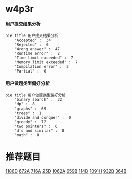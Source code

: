 # w4p3r

<!-- tabs:start -->



#### **用户提交结果分析**

```mermaid
pie title 用户提交结果分析
    "Accepted" :  34
    "Rejected" :  0
    "Wrong answer" :  47
    "Runtime error" :  2
    "Time limit exceeded" :  7
    "Memory limit exceeded" :  7
    "Compilation error" :  2
    "Partial" :  0
```

#### **用户做题类型偏好分析**

```mermaid
pie title 用户做题类型偏好分析
    "binary search" :  32
    "dp" :  8
    "graphs" :  69
    "trees" :  1
    "divide and conquer" :  0
    "greedy" :  72
    "two pointers" :  6
    "dfs and similar" :  8
    "math" :  8
```



<!-- tabs:end -->
# 推荐题目
[1186D](https://codeforces.com/contest/1186/problem/D)
[672A](https://codeforces.com/contest/672/problem/A)
[716A](https://codeforces.com/contest/716/problem/A)
[25D](https://codeforces.com/contest/25/problem/D)
[1062A](https://codeforces.com/contest/1062/problem/A)
[659B](https://codeforces.com/contest/659/problem/B)
[114B](https://codeforces.com/contest/114/problem/B)
[1091H](https://codeforces.com/contest/1091/problem/H)
[932B](https://codeforces.com/contest/932/problem/B)
[364B](https://codeforces.com/contest/364/problem/B)
